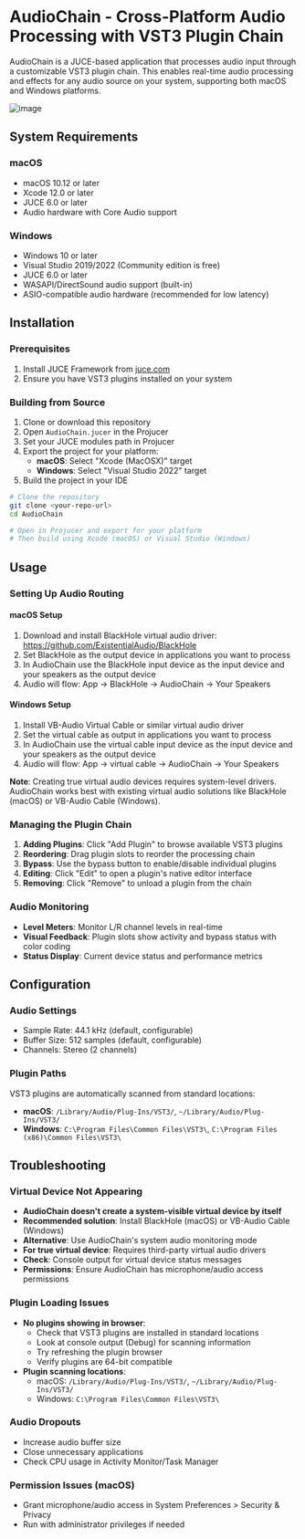 # AudioChain - Cross-Platform Audio Processing with VST3 Plugin Chain

AudioChain is a JUCE-based application that processes audio input through a customizable VST3 plugin chain. This enables real-time audio processing and effects for any audio source on your system, supporting both macOS and Windows platforms.

![image](https://github.com/user-attachments/assets/c2374a4a-3fb8-4b78-977c-84ad483ba88d)


## System Requirements

### macOS
- macOS 10.12 or later
- Xcode 12.0 or later
- JUCE 6.0 or later
- Audio hardware with Core Audio support

### Windows
- Windows 10 or later
- Visual Studio 2019/2022 (Community edition is free)
- JUCE 6.0 or later
- WASAPI/DirectSound audio support (built-in)
- ASIO-compatible audio hardware (recommended for low latency)

## Installation

### Prerequisites
1. Install JUCE Framework from [juce.com](https://juce.com)
2. Ensure you have VST3 plugins installed on your system

### Building from Source
1. Clone or download this repository
2. Open `AudioChain.jucer` in the Projucer
3. Set your JUCE modules path in Projucer
4. Export the project for your platform:
   - **macOS**: Select "Xcode (MacOSX)" target
   - **Windows**: Select "Visual Studio 2022" target
5. Build the project in your IDE

```bash
# Clone the repository
git clone <your-repo-url>
cd AudioChain

# Open in Projucer and export for your platform
# Then build using Xcode (macOS) or Visual Studio (Windows)
```

## Usage

### Setting Up Audio Routing

#### macOS Setup
1. Download and install BlackHole virtual audio driver: https://github.com/ExistentialAudio/BlackHole
2. Set BlackHole as the output device in applications you want to process
4. In AudioChain use the BlackHole input device as the input device and your speakers as the output device
3. Audio will flow: App → BlackHole → AudioChain → Your Speakers

#### Windows Setup
1. Install VB-Audio Virtual Cable or similar virtual audio driver
2. Set the virtual cable as output in applications you want to process
4. In AudioChain use the virtual cable input device as the input device and your speakers as the output device
3. Audio will flow: App → virtual cable → AudioChain → Your Speakers

**Note**: Creating true virtual audio devices requires system-level drivers. AudioChain works best with existing virtual audio solutions like BlackHole (macOS) or VB-Audio Cable (Windows).

### Managing the Plugin Chain
1. **Adding Plugins**: Click "Add Plugin" to browse available VST3 plugins
2. **Reordering**: Drag plugin slots to reorder the processing chain
3. **Bypass**: Use the bypass button to enable/disable individual plugins
4. **Editing**: Click "Edit" to open a plugin's native editor interface
5. **Removing**: Click "Remove" to unload a plugin from the chain

### Audio Monitoring
- **Level Meters**: Monitor L/R channel levels in real-time
- **Visual Feedback**: Plugin slots show activity and bypass status with color coding
- **Status Display**: Current device status and performance metrics


## Configuration

### Audio Settings
- Sample Rate: 44.1 kHz (default, configurable)
- Buffer Size: 512 samples (default, configurable)
- Channels: Stereo (2 channels)

### Plugin Paths
VST3 plugins are automatically scanned from standard locations:
- **macOS**: `/Library/Audio/Plug-Ins/VST3/`, `~/Library/Audio/Plug-Ins/VST3/`
- **Windows**: `C:\Program Files\Common Files\VST3\`, `C:\Program Files (x86)\Common Files\VST3\`

## Troubleshooting

### Virtual Device Not Appearing
- **AudioChain doesn't create a system-visible virtual device by itself**
- **Recommended solution**: Install BlackHole (macOS) or VB-Audio Cable (Windows)
- **Alternative**: Use AudioChain's system audio monitoring mode
- **For true virtual device**: Requires third-party virtual audio drivers
- **Check**: Console output for virtual device status messages
- **Permissions**: Ensure AudioChain has microphone/audio access permissions

### Plugin Loading Issues
- **No plugins showing in browser**:
  - Check that VST3 plugins are installed in standard locations
  - Look at console output (Debug) for scanning information
  - Try refreshing the plugin browser
  - Verify plugins are 64-bit compatible
- **Plugin scanning locations**:
  - macOS: `/Library/Audio/Plug-Ins/VST3/`, `~/Library/Audio/Plug-Ins/VST3/`
  - Windows: `C:\Program Files\Common Files\VST3\`

### Audio Dropouts
- Increase audio buffer size
- Close unnecessary applications
- Check CPU usage in Activity Monitor/Task Manager

### Permission Issues (macOS)
- Grant microphone/audio access in System Preferences > Security & Privacy
- Run with administrator privileges if needed
